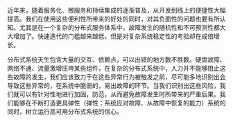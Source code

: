 近年来，随着服务化、微服务和持续集成的逐渐普及，从开发到线上的便捷性大幅提高。我们在使用这些便利性所带来的好处的同时，对其负面性的问题也要有所认知。尤其是在一个复杂的分布式服务体系中，故障发生的随机性和不可预测性都大大增加了。快速迭代的门槛越来越低，但是对复杂系统稳定性的考验却在成倍增长。

分布式系统天生包含大量的交互、依赖点，可以出错的地方数不胜数。硬盘故障、网络不通、流量激增压垮某些组件，在复杂的分布式系统中，人力并不能够阻止这些故障的发生，我们应该致力于在这些异常行为被触发之前，尽可能多地识别出会导致这些异常的，在系统中脆弱的，易出故障的环节。当我们识别出这些风险，我们就可以有针对性地进行加固，防范，从而避免故障发生时所带来的严重后果。我们能够在不断打造更具弹性（弹性：系统应对故障、从故障中恢复的能力）系统的同时，树立运行高可用分布式系统的信心。